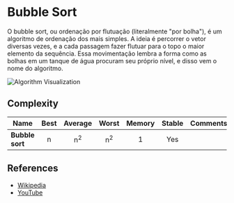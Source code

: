 # Bubble Sort

O bubble sort, ou ordenação por flutuação (literalmente "por bolha"), é um algoritmo de ordenação dos mais simples. A ideia é percorrer o vetor diversas vezes, e a cada passagem fazer flutuar para o topo o maior elemento da sequência. Essa movimentação lembra a forma como as bolhas em um tanque de água procuram seu próprio nível, e disso vem o nome do algoritmo.

![Algorithm Visualization](https://upload.wikimedia.org/wikipedia/commons/c/c8/Bubble-sort-example-300px.gif)

## Complexity

| Name            | Best |    Average    |     Worst     | Memory | Stable | Comments |
| --------------- | :--: | :-----------: | :-----------: | :----: | :----: | :------- |
| **Bubble sort** |  n   | n<sup>2</sup> | n<sup>2</sup> |   1    |  Yes   |          |

## References

  - [Wikipedia](https://pt.wikipedia.org/wiki/Bubble_sort)
  - [YouTube](https://www.youtube.com/watch?v=6Gv8vg0kcHc&index=27&t=0s&list=PLLXdhg_r2hKA7DPDsunoDZ-Z769jWn4R8)
